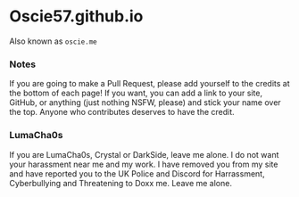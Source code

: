 # Oscie57.github.io
 Also known as `oscie.me`

### Notes
 If you are going to make a Pull Request, please add yourself to the credits at the bottom of each page! If you want, you can add a link to your site, GitHub, or anything (just nothing NSFW, please) and stick your name over the top. Anyone who contributes deserves to have the credit.

### LumaCha0s
 If you are LumaCha0s, Crystal or DarkSide, leave me alone. I do not want your harassment near me and my work. I have removed you from my site and have reported you to the UK Police and Discord for Harrassment, Cyberbullying and Threatening to Doxx me. Leave me alone.
